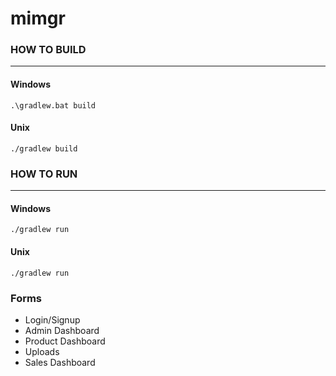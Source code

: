 # mimgr

### HOW TO BUILD
---

#### Windows
```shell
.\gradlew.bat build
```

#### Unix
```shell
./gradlew build
```

### HOW TO RUN
---

#### Windows
```shell
./gradlew run
```

#### Unix
```shell
./gradlew run
```

### Forms
- Login/Signup
- Admin Dashboard
- Product Dashboard
- Uploads
- Sales Dashboard